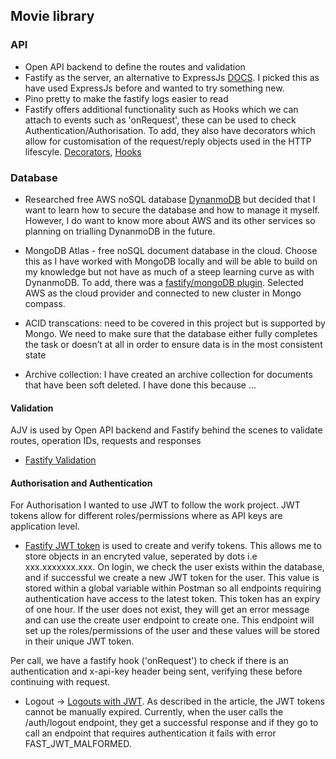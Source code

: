 ## Movie library

### API
- Open API backend to define the routes and validation
- Fastify as the server, an alternative to ExpressJs [DOCS](https://github.com/fastify/fastify/blob/main/docs/Guides/Getting-Started.md). I picked this as have used ExpressJs before and wanted to try something new.
- Pino pretty to make the fastify logs easier to read
- Fastify offers additional functionality such as Hooks which we can attach to events such as 'onRequest', these can be used to check Authentication/Authorisation. To add, they also have decorators which allow for customisation of the request/reply objects used in the HTTP lifescyle. [Decorators](https://www.fastify.io/docs/latest/Reference/Decorators/#decorators), [Hooks](https://www.fastify.io/docs/latest/Reference/Hooks/#hooks)

### Database
- Researched free AWS noSQL database [DynanmoDB](https://www.integrate.io/blog/dynamodb-vs-mongodb-differences/#four)
but decided that I want to learn how to secure the database and how to manage it myself. However, I do want to know more about AWS and its other services so planning on trialling DynanmoDB in the future.

- MongoDB Atlas - free noSQL document database in the cloud. Choose this as I have worked with MongoDB locally and will be able to build on my knowledge but not have as much of a steep learning curve as with DynanmoDB. To add, there was a [fastify/mongoDB plugin](https://github.com/fastify/fastify-mongodb). Selected AWS as the cloud provider and connected to new cluster in Mongo compass. 

- ACID transcations: need to be covered in this project but is supported by Mongo. We need to make sure that the database either fully completes the task or doesn’t at all in order to ensure data is in the most consistent state

- Archive collection: I have created an archive collection for documents that have been soft deleted. I have done this because ...


#### Validation
AJV is used by Open API backend and Fastify behind the scenes to validate routes, operation IDs, requests and responses
 - [Fastify Validation](https://www.fastify.io/docs/latest/Reference/Validation-and-Serialization/)

#### Authorisation and Authentication
For Authorisation I wanted to use JWT to follow the work project. JWT tokens allow for different roles/permissions where as API keys are application level. 
- [Fastify JWT token](https://github.com/fastify/fastify-jwt) is used to create and verify tokens. This allows me to store objects in an encryted value, seperated by dots i.e xxx.xxxxxxx.xxx. 
On login, we check the user exists within the database, and if successful we create a new JWT token for the user. This value is stored within a global variable within Postman so all endpoints requiring authentication have access to the latest token. This token has an expiry of one hour. 
If the user does not exist, they will get an error message and can use the create user endpoint to create one. This endpoint will set up the roles/permissions of the user and these values will be stored in their unique JWT token.

Per call, we have a fastify hook ('onRequest') to check if there is an authentication and x-api-key header being sent, verifying these before continuing with request. 

- Logout -> [Logouts with JWT](https://medium.com/devgorilla/how-to-log-out-when-using-jwt-a8c7823e8a6). As described in the article, the JWT tokens cannot be manually expired. Currently, when the user calls the /auth/logout endpoint, they get a successful response and if they go to call an endpoint that requires authentication it fails with error FAST_JWT_MALFORMED. 
